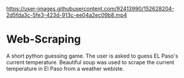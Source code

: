 

https://user-images.githubusercontent.com/92413990/152628204-2d5fda3c-5fe3-423d-913c-ee04a2ec09b8.mp4

# Web-Scraping
A short python guessing game. The user is asked to guess EL Paso's current temperature. Beautiful soup was used to scrape the current temperature in El Paso from a weather webiste. 

